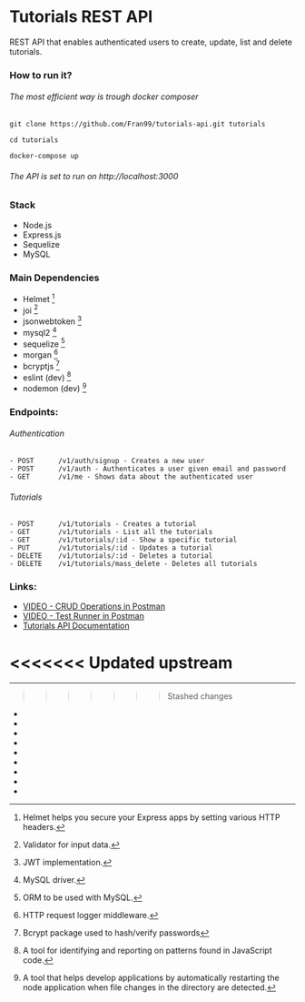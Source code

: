 # Tutorials REST API
REST API that enables authenticated users to create, update, list and delete tutorials.

### How to run it?
###### The most efficient way is trough docker composer
```
git clone https://github.com/Fran99/tutorials-api.git tutorials
```

```
cd tutorials
```

```
docker-compose up
```

###### The API is set to run on http://localhost:3000

### Stack
- Node.js
- Express.js
- Sequelize
- MySQL

### Main Dependencies 
- Helmet [^1]
- joi [^2]
- jsonwebtoken [^3]
- mysql2 [^4]
- sequelize [^5]
- morgan [^6]
- bcryptjs [^7]
- eslint (dev) [^8]
- nodemon (dev) [^9]

### Endpoints:

###### Authentication
```
- POST      /v1/auth/signup - Creates a new user
- POST      /v1/auth - Authenticates a user given email and password
- GET       /v1/me - Shows data about the authenticated user
```
###### Tutorials
```
- POST      /v1/tutorials - Creates a tutorial
- GET       /v1/tutorials - List all the tutorials
- GET       /v1/tutorials/:id - Show a specific tutorial
- PUT       /v1/tutorials/:id - Updates a tutorial
- DELETE    /v1/tutorials/:id - Deletes a tutorial
- DELETE    /v1/tutorials/mass_delete - Deletes all tutorials
```
### Links:
- [VIDEO - CRUD Operations in Postman](https://www.youtube.com/watch?v=SrKxb5bmM-A)
- [VIDEO - Test Runner in Postman](https://www.youtube.com/watch?v=z0-P6lOZFeQ)
- [Tutorials API Documentation](https://documenter.getpostman.com/view/5451117/2s93CExGdf)


<<<<<<< Updated upstream
=======


---
>>>>>>> Stashed changes
- [^1]: Helmet helps you secure your Express apps by setting various HTTP headers.
- [^2]: Validator for input data.
- [^3]: JWT implementation.
- [^4]: MySQL driver.
- [^5]: ORM to be used with MySQL.
- [^6]: HTTP request logger middleware.
- [^7]: Bcrypt package used to hash/verify passwords
- [^8]: A tool for identifying and reporting on patterns found in JavaScript code.
- [^9]: A tool that helps develop applications by automatically restarting the node application when file changes in the directory are detected.